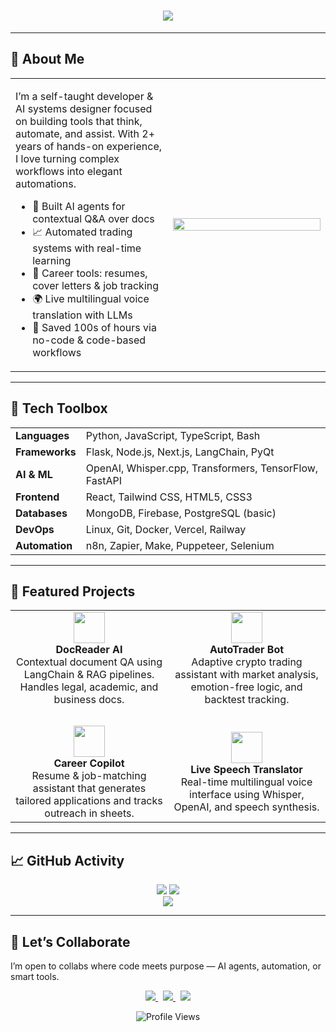 <h1 align="center">
  <img src="https://readme-typing-svg.herokuapp.com/?lines=Hi+👋,+I’m+Waiz;Architect+of+Intelligent+Systems;AI+Engineer+%7C+Automation+Strategist+%7C+System+Designer&center=true&size=28&width=1000" />
</h1>

---

## 🧠 About Me

<table>
  <tr>
    <td width="50%">
      <p>
        I’m a self-taught developer & AI systems designer focused on building tools that think, automate, and assist.
        With 2+ years of hands-on experience, I love turning complex workflows into elegant automations.
      </p>
      <ul>
        <li>🤖 Built AI agents for contextual Q&A over docs</li>
        <li>📈 Automated trading systems with real-time learning</li>
        <li>🧾 Career tools: resumes, cover letters & job tracking</li>
        <li>🌍 Live multilingual voice translation with LLMs</li>
        <li>🔁 Saved 100s of hours via no-code & code-based workflows</li>
      </ul>
    </td>
    <td>
      <img src="https://media.giphy.com/media/qgQUggAC3Pfv687qPC/giphy.gif" width="100%" />
    </td>
  </tr>
</table>

---

## 🧰 Tech Toolbox

<div align="center">

<table>
<tr>
  <td><strong>Languages</strong></td>
  <td>Python, JavaScript, TypeScript, Bash</td>
</tr>
<tr>
  <td><strong>Frameworks</strong></td>
  <td>Flask, Node.js, Next.js, LangChain, PyQt</td>
</tr>
<tr>
  <td><strong>AI & ML</strong></td>
  <td>OpenAI, Whisper.cpp, Transformers, TensorFlow, FastAPI</td>
</tr>
<tr>
  <td><strong>Frontend</strong></td>
  <td>React, Tailwind CSS, HTML5, CSS3</td>
</tr>
<tr>
  <td><strong>Databases</strong></td>
  <td>MongoDB, Firebase, PostgreSQL (basic)</td>
</tr>
<tr>
  <td><strong>DevOps</strong></td>
  <td>Linux, Git, Docker, Vercel, Railway</td>
</tr>
<tr>
  <td><strong>Automation</strong></td>
  <td>n8n, Zapier, Make, Puppeteer, Selenium</td>
</tr>
</table>

</div>

---

## 🚀 Featured Projects

<div align="center">

<table>
  <tr>
    <td width="45%" align="center">
      <img src="https://cdn-icons-png.flaticon.com/512/1828/1828911.png" width="50" /><br/>
      <strong>DocReader AI</strong><br/>
      Contextual document QA using LangChain & RAG pipelines. Handles legal, academic, and business docs.
    </td>
    <td width="45%" align="center">
      <img src="https://cdn-icons-png.flaticon.com/512/2972/2972553.png" width="50" /><br/>
      <strong>AutoTrader Bot</strong><br/>
      Adaptive crypto trading assistant with market analysis, emotion-free logic, and backtest tracking.
    </td>
  </tr>
  <tr><td colspan="2"><br/></td></tr>
  <tr>
    <td width="45%" align="center">
      <img src="https://cdn-icons-png.flaticon.com/512/942/942748.png" width="50" /><br/>
      <strong>Career Copilot</strong><br/>
      Resume & job-matching assistant that generates tailored applications and tracks outreach in sheets.
    </td>
    <td width="45%" align="center">
      <img src="https://cdn-icons-png.flaticon.com/512/3813/3813983.png" width="50" /><br/>
      <strong>Live Speech Translator</strong><br/>
      Real-time multilingual voice interface using Whisper, OpenAI, and speech synthesis.
    </td>
  </tr>
</table>

</div>

---

## 📈 GitHub Activity

<p align="center">
  <img src="https://github-readme-stats.vercel.app/api?username=waize333&show_icons=true&theme=transparent&hide_border=true" />
  <img src="https://github-readme-streak-stats.herokuapp.com/?user=waize333&theme=transparent&hide_border=true" />
  <br/>
  <img src="https://github-readme-stats.vercel.app/api/top-langs/?username=waize333&layout=compact&theme=transparent&hide_border=true" />
</p>

---

## 🤝 Let’s Collaborate

I’m open to collabs where code meets purpose — AI agents, automation, or smart tools.

<p align="center">
  <a href="https://www.linkedin.com/in/qazi-muhammad-waiz-7613a51b3/">
    <img src="https://img.shields.io/badge/LinkedIn-Waiz-blue?style=for-the-badge&logo=linkedin" />
  </a>
  &nbsp;
  <a href="https://qmwaiz.me">
    <img src="https://img.shields.io/badge/Portfolio-qmwaiz.me-9cf?style=for-the-badge&logo=vercel" />
  </a>
  &nbsp;
  <a href="https://x.com/QaziWaiz">
    <img src="https://img.shields.io/badge/Twitter-@QaziWaiz-1DA1F2?style=for-the-badge&logo=twitter" />
  </a>
</p>

<p align="center">
  <img src="https://komarev.com/ghpvc/?username=waize333&style=flat-square&color=blue" alt="Profile Views" />
</p>
